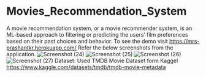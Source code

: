 # Movies_Recommendation_System
A movie recommendation system, or a movie recommender system, is an ML-based approach to filtering or predicting the users’ film preferences based on their past choices and behavior.  To see the demo visit https://mrs-prashantkr.herokuapp.com/
Refer the below screenshots from the application.
![Screenshot (24)](https://user-images.githubusercontent.com/67437394/187527745-acf97bae-740a-4b31-b177-6d5563e5b2f2.png)
![Screenshot (25)](https://user-images.githubusercontent.com/67437394/187527763-3b6c42ee-82cb-465a-a9a5-12f97b7d4ffb.png)
![Screenshot (26)](https://user-images.githubusercontent.com/67437394/187527770-863baa76-4b5d-4a23-8ac5-cdcf7756a028.png)
![Screenshot (27)](https://user-images.githubusercontent.com/67437394/187527777-1870e425-47bd-4739-9877-f098993d3eb5.png)
Dataset:
Used TMDB Movie Dataset form Kaggel https://www.kaggle.com/datasets/tmdb/tmdb-movie-metadata

